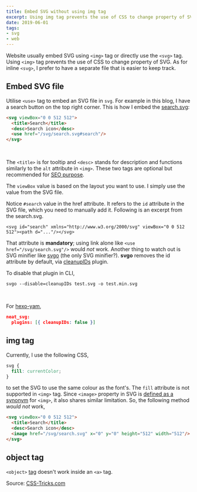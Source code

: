 ```yaml
---
title: Embed SVG without using img tag
excerpt: Using img tag prevents the use of CSS to change property of SVG. There is a workaround.
date: 2019-06-01
tags:
- svg
- web
---
```


Website usually embed SVG using `<img>` tag or directly use the `<svg>` tag. Using `<img>` tag prevents the use of CSS to change property of SVG. As for inline `<svg>`, I prefer to have a separate file that is easier to keep track.

## Embed SVG file

Utilise `<use>` tag to embed an SVG file in `svg`. For example in this blog, I have a search button on the top right corner. This is how I embed the [search.svg](/svg/search.svg):

```html
<svg viewBox="0 0 512 512">
  <title>Search</title>
  <desc>Search icon</desc>
  <use href="/svg/search.svg#search"/>
</svg>
```

<br/>

The `<title>` is for tooltip and `<desc>` stands for description and functions similarly to the `alt` attribute in `<img>`. These two tags are optional but recommended for [SEO purpose](https://support.google.com/webmasters/answer/114016?hl=en).

The `viewBox` value is based on the layout you want to use. I simply use the value from the SVG file.

Notice `#search` value in the href attribute. It refers to the `id` attribute in the SVG file, which you need to manually add it. Following is an excerpt from the search.svg.

```
<svg id="search" xmlns="http://www.w3.org/2000/svg" viewBox="0 0 512 512"><path d="..."/></svg>
```

That attribute is **mandatory**; using link alone like `<use href="/svg/search.svg"/>` would *not* work. Another thing to watch out is SVG minifier like [svgo](https://github.com/svg/svgo) (the only SVG minifier?). **svgo** removes the id attribute by default, via [cleanupIDs](https://github.com/svg/svgo/blob/master/plugins/cleanupIDs.js) plugin.

To disable that plugin in CLI,
```
svgo --disable=cleanupIDs test.svg -o test.min.svg
```

<br/>

For [hexo-yam](https://github.com/weyusi/hexo-yam),
```json
neat_svg:
  plugins: [{ cleanupIDs: false }]
```

## img tag

Currently, I use the following CSS,

```css
svg {
  fill: currentColor;
}
```

to set the SVG to use the same colour as the font's. The `fill` attribute is not supported in `<img>` tag. Since `<image>` property in SVG is [defined as a synonym](https://developer.mozilla.org/en-US/docs/Web/SVG/Element/image) for `<img>`, it also shares similar limitation. So, the following method *would not* work,

```html
<svg viewBox="0 0 512 512">
  <title>Search</title>
  <desc>Search icon</desc>
  <image href="/svg/search.svg" x="0" y="0" height="512" width="512"/>
</svg>
```

## object tag

`<object>` [tag](https://css-tricks.com/using-svg/#article-header-id-11) doesn't work inside an `<a>` tag.

Source: [CSS-Tricks.com](https://css-tricks.com/svg-use-external-source/)